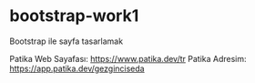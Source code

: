 # bootstrap-work1
Bootstrap ile sayfa tasarlamak

Patika Web Sayafası: https://www.patika.dev/tr
Patika Adresim: https://app.patika.dev/gezginciseda
